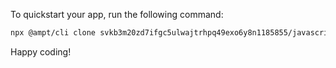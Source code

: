 To quickstart your app, run the following command: 

```bash
npx @ampt/cli clone svkb3m20zd7ifgc5ulwajtrhpq49exo6y8n1185855/javascript-express-api
```

Happy coding!